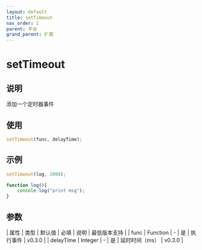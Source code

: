 ```yaml
---
layout: default
title: setTimeout
nav_order: 1
parent: 平台
grand_parent: 扩展
---
```


# setTimeout
## 说明
添加一个定时器事件

## 使用
```javascript
setTimeout(func, delayTime);
```

## 示例
```javascript
setTimeout(log, 2000);

function log(){
    console.log("print msg");
}
```

## 参数

| 属性 | 类型 | 默认值 | 必填 | 说明 | 最低版本支持 |
| func | Function | - | 是 | 执行事件 | v0.3.0 |
| delayTime | Integer | - | 是 | 延时时间（ms） | v0.3.0 |
